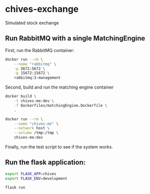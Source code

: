 # chives-exchange
Simulated stock exchange

## Run RabbitMQ with a single MatchingEngine
First, run the RabbitMQ container:

```bash
docker run --rm \
    --name "rabbitmq" \
    -p 5672:5672 \
    -p 15672:15672 \
    rabbitmq:3-management
```

Second, build and run the matching engine container

```bash
docker build \
    -t chives-me:dev \
    -f Dockerfiles/matchingEngine.Dockerfile \
    .

docker run --rm \
    --name "chives-me" \
    --network host \
    --volume /tmp:/tmp \
    chives-me:dev
```

Finally, run the test script to see if the system works.

## Run the flask application:
```bash
export FLASK_APP=chives
export FLASK_ENV=development

flask run
```